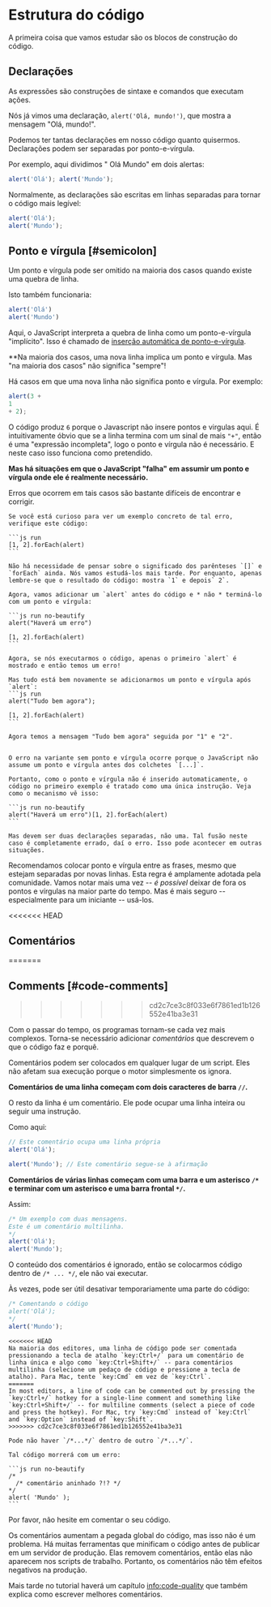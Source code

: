 # Estrutura do código

A primeira coisa que vamos estudar são os blocos de construção do código.

## Declarações

As expressões são construções de sintaxe e comandos que executam ações.

Nós já vimos uma declaração, `alert('Olá, mundo!')`, que mostra a mensagem "Olá, mundo!".

Podemos ter tantas declarações em nosso código quanto quisermos. Declarações podem ser separadas por ponto-e-vírgula.

Por exemplo, aqui dividimos " Olá Mundo" em dois alertas:

```js run no-beautify
alert('Olá'); alert('Mundo');
```

Normalmente, as declarações são escritas em linhas separadas para tornar o código mais legível:

```js run no-beautify
alert('Olá');
alert('Mundo');
```

## Ponto e vírgula [#semicolon]

Um ponto e vírgula pode ser omitido na maioria dos casos quando existe uma quebra de linha.

Isto também funcionaria:

```js run no-beautify
alert('Olá')
alert('Mundo')
```

Aqui, o JavaScript interpreta a quebra de linha como um ponto-e-vírgula "implícito". Isso é chamado de [inserção automática de ponto-e-vírgula](https://tc39.github.io/ecma262/#sec-automatic-semicolon-insertion).

**Na maioria dos casos, uma nova linha implica um ponto e vírgula. Mas "na maioria dos casos" não significa "sempre"!

Há casos em que uma nova linha não significa ponto e vírgula. Por exemplo:
```js run no-beautify
alert(3 +
1
+ 2);
```

O código produz `6` porque o Javascript não insere pontos e virgulas aqui. É intuitivamente óbvio que se a linha termina com um sinal de mais `"+"`, então é uma "expressão incompleta", logo o ponto e vírgula não é necessário. E neste caso isso funciona como pretendido.

**Mas há situações em que o JavaScript "falha" em assumir um ponto e vírgula onde ele é realmente necessário.**

Erros que ocorrem em tais casos são bastante difíceis de encontrar e corrigir.

````smart header="Um exemplo de erro"
Se você está curioso para ver um exemplo concreto de tal erro, verifique este código:

```js run
[1, 2].forEach(alert)
```

Não há necessidade de pensar sobre o significado dos parênteses `[]` e `forEach` ainda. Nós vamos estudá-los mais tarde. Por enquanto, apenas lembre-se que o resultado do código: mostra `1` e depois` 2`.

Agora, vamos adicionar um `alert` antes do código e * não * terminá-lo com um ponto e vírgula:

```js run no-beautify
alert("Haverá um erro")

[1, 2].forEach(alert)
```

Agora, se nós executarmos o código, apenas o primeiro `alert` é mostrado e então temos um erro!

Mas tudo está bem novamente se adicionarmos um ponto e vírgula após `alert`:
```js run
alert("Tudo bem agora");

[1, 2].forEach(alert)  
```

Agora temos a mensagem "Tudo bem agora" seguida por "1" e "2".


O erro na variante sem ponto e vírgula ocorre porque o JavaScript não assume um ponto e vírgula antes dos colchetes `[...]`.

Portanto, como o ponto e vírgula não é inserido automaticamente, o código no primeiro exemplo é tratado como uma única instrução. Veja como o mecanismo vê isso:

```js run no-beautify
alert("Haverá um erro")[1, 2].forEach(alert)
```

Mas devem ser duas declarações separadas, não uma. Tal fusão neste caso é completamente errado, daí o erro. Isso pode acontecer em outras situações.
````

Recomendamos colocar ponto e vírgula entre as frases, mesmo que estejam separadas por novas linhas. Esta regra é amplamente adotada pela comunidade. Vamos notar mais uma vez -- *é possível* deixar de fora os pontos e vírgulas na maior parte do tempo. Mas é mais seguro -- especialmente para um iniciante -- usá-los.

<<<<<<< HEAD
## Comentários
=======
## Comments [#code-comments]
>>>>>>> cd2c7ce3c8f033e6f7861ed1b126552e41ba3e31

Com o passar do tempo, os programas tornam-se cada vez mais complexos. Torna-se necessário adicionar *comentários* que descrevem o que o código faz e porquê.

Comentários podem ser colocados em qualquer lugar de um script. Eles não afetam sua execução porque o motor simplesmente os ignora.

**Comentários de uma linha começam com dois caracteres de barra `//`.**

O resto da linha é um comentário. Ele pode ocupar uma linha inteira ou seguir uma instrução.

Como aqui:
```js run
// Este comentário ocupa uma linha própria
alert('Olá');

alert('Mundo'); // Este comentário segue-se à afirmação
```

**Comentários de várias linhas começam com uma barra e um asterisco <code>/&#42;</code> e terminar com um asterisco e uma barra frontal <code>&#42;/</code>.**

Assim:

```js run
/* Um exemplo com duas mensagens.
Este é um comentário multilinha.
*/
alert('Olá');
alert('Mundo');
```

O conteúdo dos comentários é ignorado, então se colocarmos código dentro de <code>/&#42; ... &#42;/</code>, ele não vai executar.

Às vezes, pode ser útil desativar temporariamente uma parte do código:

```js run
/* Comentando o código
alert('Olá');
*/
alert('Mundo');
```

```smart header="Use hotkeys!"
<<<<<<< HEAD
Na maioria dos editores, uma linha de código pode ser comentada pressionando a tecla de atalho `key:Ctrl+/` para um comentário de linha única e algo como `key:Ctrl+Shift+/` -- para comentários multilinha (selecione um pedaço de código e pressione a tecla de atalho). Para Mac, tente `key:Cmd` em vez de `key:Ctrl`.
=======
In most editors, a line of code can be commented out by pressing the `key:Ctrl+/` hotkey for a single-line comment and something like `key:Ctrl+Shift+/` -- for multiline comments (select a piece of code and press the hotkey). For Mac, try `key:Cmd` instead of `key:Ctrl` and `key:Option` instead of `key:Shift`.
>>>>>>> cd2c7ce3c8f033e6f7861ed1b126552e41ba3e31
```

````warn header="Comentários aninhados não são suportados!"
Pode não haver `/*...*/` dentro de outro `/*...*/`.

Tal código morrerá com um erro:

```js run no-beautify
/*
  /* comentário aninhado ?!? */
*/
alert( 'Mundo' );
```
````

Por favor, não hesite em comentar o seu código.

Os comentários aumentam a pegada global do código, mas isso não é um problema. Há muitas ferramentas que minificam o código antes de publicar em um servidor de produção. Elas removem comentários, então elas não aparecem nos scripts de trabalho. Portanto, os comentários não têm efeitos negativos na produção.

Mais tarde no tutorial haverá um capítulo <info:code-quality> que também explica como escrever melhores comentários.
